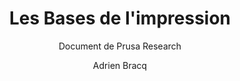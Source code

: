 ---
layout: documentation
hide_hero: false
hero_image: "image.png"
hero_darken: true
image: "image.png"
component_toc: true
doc_header: true
type: doc,course

title: Les Bases de l'impression
subtitle: Document de Prusa Research
description: 
author: Adrien Bracq
external_link : https://makerspace-amiens.fr/fab-additive/assets/pdf/prusa-les-bases-de-limpression-3d.pdf

time: 2
difficulty: 1

prerequisites:
  - label: Aucun pré-requis nécessaire
    link: ""
---